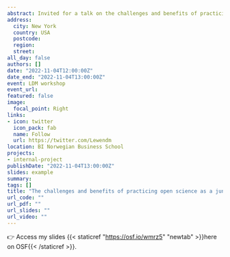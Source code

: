 ```yaml
---
abstract: Invited for a talk on the challenges and benefits of practicing open science as a junior researcher for the Lab for the Developing Mind at New York University.
address:
  city: New York
  country: USA
  postcode: 
  region: 
  street: 
all_day: false
authors: []
date: "2022-11-04T12:00:00Z"
date_end: "2022-11-04T13:00:00Z"
event: LDM workshop
event_url: 
featured: false
image:
  focal_point: Right
links:
- icon: twitter
  icon_pack: fab
  name: Follow
  url: https://twitter.com/Lewendm
location: BI Norwegian Business School
projects:
- internal-project
publishDate: "2022-11-04T13:00:00Z"
slides: example
summary: 
tags: []
title: "The challenges and benefits of practicing open science as a junior researcher"
url_code: ""
url_pdf: ""
url_slides: ""
url_video: ""
---
```


👉 Access my slides {{< staticref "https://osf.io/wmrz5" "newtab" >}}here on OSF{{< /staticref >}}.
